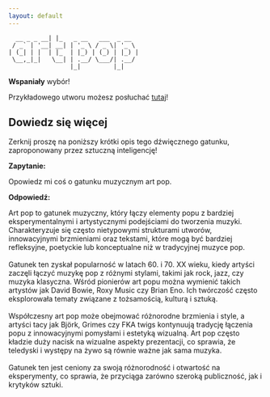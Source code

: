 ```yaml
---
layout: default
---
```


```            _                       
  __ _ _ __| |_   _ __   ___  _ __  
 / _` | '__| __| | '_ \ / _ \| '_ \ 
| (_| | |  | |_  | |_) | (_) | |_) |
 \__,_|_|   \__| | .__/ \___/| .__/ 
                 |_|         |_|    
```
**Wspaniały** wybór!

Przykładowego utworu możesz posłuchać [tutaj](https://p.scdn.co/mp3-preview/559376c76e6833bf834b2cd49190be0c1531a456)!
## Dowiedz się więcej
Zerknij proszę na poniższy krótki opis tego dźwięcznego gatunku, zaproponowany przez sztuczną inteligencję!



**Zapytanie:**

Opowiedz mi coś o gatunku muzycznym art pop.

**Odpowiedź:**

Art pop to gatunek muzyczny, który łączy elementy popu z bardziej eksperymentalnymi i artystycznymi podejściami do tworzenia muzyki. Charakteryzuje się często nietypowymi strukturami utworów, innowacyjnymi brzmieniami oraz tekstami, które mogą być bardziej refleksyjne, poetyckie lub konceptualne niż w tradycyjnej muzyce pop.<br><br>Gatunek ten zyskał popularność w latach 60. i 70. XX wieku, kiedy artyści zaczęli łączyć muzykę pop z różnymi stylami, takimi jak rock, jazz, czy muzyka klasyczna. Wśród pionierów art popu można wymienić takich artystów jak David Bowie, Roxy Music czy Brian Eno. Ich twórczość często eksplorowała tematy związane z tożsamością, kulturą i sztuką.<br><br>Współczesny art pop może obejmować różnorodne brzmienia i style, a artyści tacy jak Björk, Grimes czy FKA twigs kontynuują tradycję łączenia popu z innowacyjnymi pomysłami i estetyką wizualną. Art pop często kładzie duży nacisk na wizualne aspekty prezentacji, co sprawia, że teledyski i występy na żywo są równie ważne jak sama muzyka. <br><br>Gatunek ten jest ceniony za swoją różnorodność i otwartość na eksperymenty, co sprawia, że przyciąga zarówno szeroką publiczność, jak i krytyków sztuki.